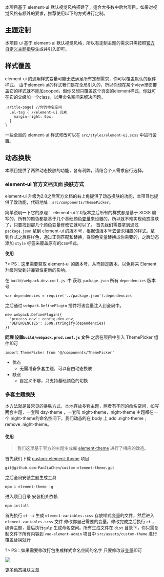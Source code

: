 
本项目基于 element-ui 默认视觉风格搭建了，适合大多数中后台项目。如果对视觉风格有额外的要求，推荐使用以下的方式进行定制。

## 主题定制
本项目 ui 基于 element-ui 默认视觉风格，所以有定制主题的需求只需按照[官方自定义主题指导](http://element-cn.eleme.io/#/zh-CN/component/custom-theme)生成并引入即可。


## 样式覆盖

element-ui 的通用样式变量可能无法满足所有定制需求，你可以覆盖默认的组件样式。
由于element-ui的样式我们是在全局引入的，所以你想在某个view里面覆盖它的样式就不能加scoped，但你又想只覆盖这个页面的element样式，你就可在它的父级加一个class，以用命名空间来解决问题。

```
.aritle-page{ //你的命名空间
  .el-tag { //element-ui 元素
    margin-right: 0px;
  }
}
```

一些全局的 element-ui 样式修改可以在 `src/styles/element-ui.scss` 中进行设置。

## 动态换肤

本项目提供了两种动态换肤的功能，各有利弊，请结合个人需求自行选择。

### element-ui 官方文档页面 换肤方式
element-ui 升级为2.0之后官方文档的右上角提供了动态换肤的功能，本项目也提供了改功能，代码地址：`src/components/ThemePicker`。

简单说明一下它的原理：
element-ui 2.0版本之后所有的样式都是基于 SCSS 编写的，所有的颜色都是基于几个基础颜色[变量](https://github.com/PanJiaChen/custom-element-theme/blob/master/element-variables.scss)来设置的，所以就不难实现动态换肤了，只要找到那几个颜色变量修改它就可以了。
首先我们需要拿到通过 `package.json` 拿到 element-ui 的版本号，根据该版本号去请求相应的样式。拿到样式之后将样色，通过正则匹配和替换，将颜色变量替换成你需要的，之后动态添加 `style` 标签来覆盖原有的css样式。

**使用**

?> PS：这里需要获取 element-ui 的版本号，从而锁定版本，以免将来 Element 升级时受到非兼容性更新的影响。

在 `build/webpack.dev.conf.js `中 获取 `package.json` 所有 `dependencies` 版本号

```
var dependencies = require('../package.json').dependencies
```

之后通过 `webpack.DefinePlugin` 插件将该变量注入到全局中。

```
new webpack.DefinePlugin({
  'process.env': config.dev.env,
  'DEPENDENCIES': JSON.stringify(dependencies)
})
```
**同理 设置`build/webpack.prod.conf.js` 文件**
之后在项目中引入 ThemePicker 组件即可
```
import ThemePicker from '@/components/ThemePicker'
```

- 优点
  - 无需准备多套主题，可以自由动态换肤
- 缺点
  - 自定义不够，只支持基础颜色的切换

### 多套主题换肤
本方法就是最常见的换肤方式，本地存放多套主题，两者有不同的命名空间，如写两套主题，一套叫 day-theme ，一套叫 night-theme，night-theme 主题都在一个.night-theme的命名空间下，我们动态的在 body 上 add .night-theme ; remove .night-theme。

#### 使用
> 我们这里基于官方的主题生成库 [element-theme](https://github.com/ElementUI/element-theme) 进行了相应的改造。

首先我们下载 [custom-element-theme](https://github.com/PanJiaChen/custom-element-theme) 项目

```shell
git@github.com:PanJiaChen/custom-element-theme.git
```

之后全局安装主题生成工具
```shell
npm i element-theme -g

```
进入项目目录 安装相关依赖

```shell
npm install

```

首先执行 `et -i` 生成 `element-variables.scss` 存放样式变量的文件，然后进入 `element-variables.scss` 文件 修改你自己需要的变量，修改完成之后执行 `et` ， 编译主题，最后执行`gulp` 生成命名空间。所有生成文件在 `dist` 目录下，你只需复制文件下所有内容到 `vue-element-admin` 项目中 `src/assets/custom-theme` 进行覆盖替换就行

?> PS：如果需要修改打包生成样式命名空间的名字 只要修改该[变量](https://github.com/PanJiaChen/custom-element-theme/blob/master/gulpfile.js#L6)即可


![](https://wpimg.wallstcn.com/0726b472-90f4-4fe9-a665-26fb8f9795c3.gif)




[更多动态换肤文章](https://segmentfault.com/a/1190000009762198#articleHeader2)


